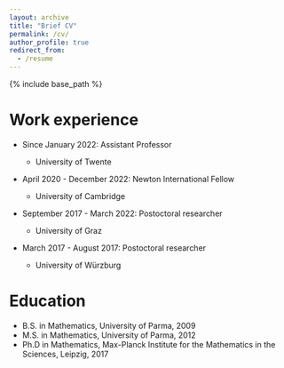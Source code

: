 ```yaml
---
layout: archive
title: "Brief CV"
permalink: /cv/
author_profile: true
redirect_from:
  - /resume
---
```


{% include base_path %}


Work experience
======
* Since January 2022: Assistant Professor
  * University of Twente

* April 2020 - December 2022: Newton International Fellow
  * University of Cambridge
  
* September 2017 - March 2022: Postoctoral researcher
  * University of Graz

* March 2017 - August 2017: Postoctoral researcher
  * University of Würzburg

Education
======
* B.S. in Mathematics, University of Parma, 2009
* M.S. in Mathematics, University of Parma, 2012
* Ph.D in Mathematics, Max-Planck Institute for the Mathematics in the Sciences, Leipzig, 2017
